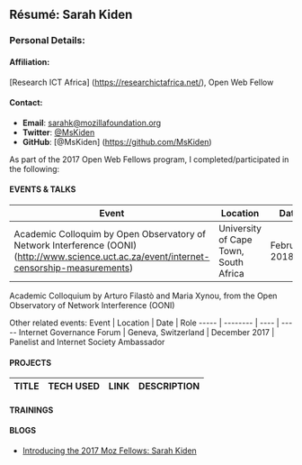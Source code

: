 ## Résumé: Sarah Kiden 	

### Personal Details:

#### Affiliation:
[Research ICT Africa] (https://researchictafrica.net/), Open Web Fellow

#### Contact:
* **Email**: [sarahk@mozillafoundation.org](mailto:sarahk@mozillafoundation.org)
* **Twitter**: [@MsKiden](https://twitter.com/MsKiden)
* **GitHub**: [@MsKiden] (https://github.com/MsKiden)

As part of the 2017 Open Web Fellows program, I completed/participated in the following:

#### EVENTS & TALKS

Event | Location | Date | Role
----- | -------- | ---- | -----
Academic Colloquim by Open Observatory of Network Interference (OONI) (http://www.science.uct.ac.za/event/internet-censorship-measurements) | University of Cape Town, South Africa | February 2018 | Participant

Academic Colloquium by Arturo Filastò and Maria Xynou, from the Open Observatory of Network Interference (OONI)

Other related events:
Event | Location | Date | Role
----- | -------- | ---- | -----
Internet Governance Forum | Geneva, Switzerland | December 2017 | Panelist and Internet Society Ambassador

#### PROJECTS
TITLE | TECH USED | LINK | DESCRIPTION
----- | --------- | ---- | ------------

#### TRAININGS
  
#### BLOGS
* [Introducing the 2017 Moz Fellows: Sarah Kiden](https://medium.com/read-write-participate/mozilla-announces-15-new-fellows-for-science-advocacy-and-media-1bff27e97fc7)
